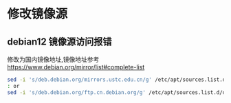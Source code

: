 # 修改镜像源

## debian12 镜像源访问报错

修改为国内镜像地址,镜像地址参考<https://www.debian.org/mirror/list#complete-list>

```bash
sed -i 's/deb.debian.org/mirrors.ustc.edu.cn/g' /etc/apt/sources.list.d/debian.sources
: or 
sed -i 's/deb.debian.org/ftp.cn.debian.org/g' /etc/apt/sources.list.d/debian.sources
```
